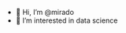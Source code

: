 - 👋 Hi, I’m @mirado
- 👀 I’m interested in  data science

<!---
mirado1912/mirado1912 is a ✨ special ✨ repository because its `README.md` (this file) appears on your GitHub profile.
You can click the Preview link to take a look at your changes.
--->
